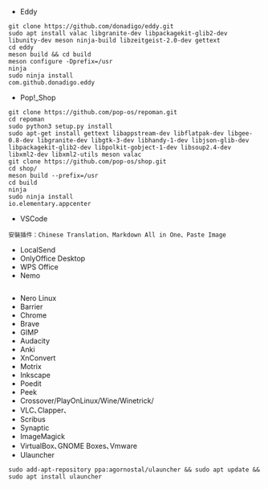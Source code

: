 * Eddy
```
git clone https://github.com/donadigo/eddy.git
sudo apt install valac libgranite-dev libpackagekit-glib2-dev libunity-dev meson ninja-build libzeitgeist-2.0-dev gettext 
cd eddy 
meson build && cd build 
meson configure -Dprefix=/usr 
ninja 
sudo ninja install 
com.github.donadigo.eddy 
```
* Pop!_Shop
```
git clone https://github.com/pop-os/repoman.git
cd repoman
sudo python3 setup.py install
sudo apt-get install gettext libappstream-dev libflatpak-dev libgee-0.8-dev libgranite-dev libgtk-3-dev libhandy-1-dev libjson-glib-dev libpackagekit-glib2-dev libpolkit-gobject-1-dev libsoup2.4-dev libxml2-dev libxml2-utils meson valac
git clone https://github.com/pop-os/shop.git
cd shop/
meson build --prefix=/usr
cd build
ninja
sudo ninja install
io.elementary.appcenter
```
* VSCode
```
安裝插件：Chinese Translation、Markdown All in One、Paste Image
```
* LocalSend
* OnlyOffice Desktop
* WPS Office
* Nemo
  ```

  ```
* Nero Linux
* Barrier
* Chrome
* Brave
* GIMP
* Audacity
* Anki
* XnConvert
* Motrix
* Inkscape
* Poedit
* Peek
* Crossover/PlayOnLinux/Wine/Winetrick/
* VLC､Clapper､
* Scribus
* Synaptic
* ImageMagick
* VirtualBox､GNOME Boxes､Vmware
* Ulauncher

```
sudo add-apt-repository ppa:agornostal/ulauncher && sudo apt update && sudo apt install ulauncher
```

